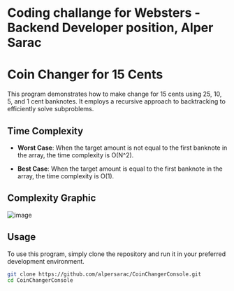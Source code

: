 # Coding challange for Websters - Backend Developer position, Alper Sarac


# Coin Changer for 15 Cents 

This program demonstrates how to make change for 15 cents using 25, 10, 5, and 1 cent banknotes. It employs a recursive approach to backtracking to efficiently solve subproblems.

## Time Complexity

- **Worst Case**: When the target amount is not equal to the first banknote in the array, the time complexity is O(N^2).

- **Best Case**: When the target amount is equal to the first banknote in the array, the time complexity is O(1).
## Complexity Graphic
  
![image](https://github.com/alpersarac/CoinChangerConsole/assets/50145163/67510709-891f-41b7-bb87-3f3aba40a351)
## Usage

To use this program, simply clone the repository and run it in your preferred development environment.

```bash
git clone https://github.com/alpersarac/CoinChangerConsole.git
cd CoinChangerConsole

